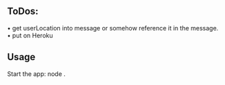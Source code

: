 

## ToDos:

• get userLocation into message or somehow reference it in the message. <br>
• put on Heroku <br>


## Usage

Start the app:
node .
